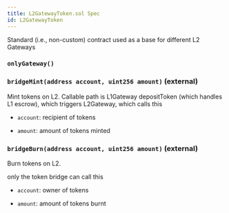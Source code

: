 ```yaml
---
title: L2GatewayToken.sol Spec
id: L2GatewayToken
---
```


Standard (i.e., non-custom) contract used as a base for different L2 Gateways

### `onlyGateway()`

### `bridgeMint(address account, uint256 amount)` (external)

Mint tokens on L2. Callable path is L1Gateway depositToken (which handles L1 escrow), which triggers L2Gateway, which calls this

- `account`: recipient of tokens

- `amount`: amount of tokens minted

### `bridgeBurn(address account, uint256 amount)` (external)

Burn tokens on L2.

only the token bridge can call this

- `account`: owner of tokens

- `amount`: amount of tokens burnt
